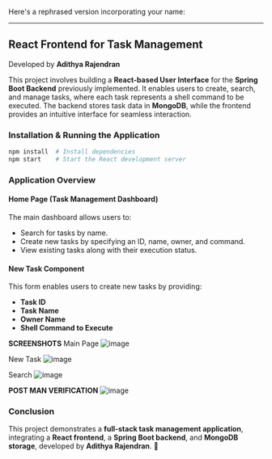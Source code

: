 Here's a rephrased version incorporating your name:  

---

## **React Frontend for Task Management**  
Developed by **Adithya Rajendran**  

This project involves building a **React-based User Interface** for the **Spring Boot Backend** previously implemented. It enables users to create, search, and manage tasks, where each task represents a shell command to be executed. The backend stores task data in **MongoDB**, while the frontend provides an intuitive interface for seamless interaction.  

### **Installation & Running the Application**  
```sh
npm install  # Install dependencies  
npm start    # Start the React development server  
```  

### **Application Overview**  

#### **Home Page (Task Management Dashboard)**  
The main dashboard allows users to:  
- Search for tasks by name.  
- Create new tasks by specifying an ID, name, owner, and command.  
- View existing tasks along with their execution status.  

#### **New Task Component**  
This form enables users to create new tasks by providing:  
- **Task ID**  
- **Task Name**  
- **Owner Name**  
- **Shell Command to Execute**  

**SCREENSHOTS**
Main Page
![image](https://github.com/user-attachments/assets/9107d309-8aff-4ffa-867f-b1e6104b7547)

New Task
![image](https://github.com/user-attachments/assets/b3ba2b52-331d-45be-bbf2-943daa5d5207)


Search
![image](https://github.com/user-attachments/assets/4bdec841-43dd-446b-abca-9ddc02c8f491)

**POST MAN VERIFICATION**
![image](https://github.com/user-attachments/assets/c47cf6ca-6fac-4351-bc7b-e906594e8acd)



### **Conclusion**  
This project demonstrates a **full-stack task management application**, integrating a **React frontend**, a **Spring Boot backend**, and **MongoDB storage**, developed by **Adithya Rajendran**. 🚀  

